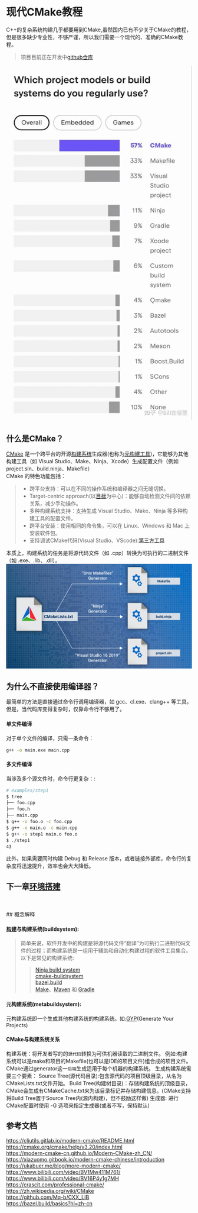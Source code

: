 # 现代CMake教程
C++的复杂系统构建几乎都要用到CMake,虽然国内已有不少关于CMake的教程，但是很多缺少专业性，不够严谨，所以我们需要一个现代的、准确的CMake教程。
> 项目目前正在开发中[github仓库](https://github.com/CrossroadW/ModernCMake)

![cmake](img/cmakerate.png)

## 什么是CMake？
[CMake](https://cmake.org/) 是一个跨平台的开源[构建系统](#buildsystem)生成器(也称为[元构建工具](https://en.wikipedia.org/wiki/List_of_build_automation_software))，它能够为其他构建工具（如 Visual Studio、Make、Ninja、Xcode）生成配置文件（例如 project.sln、build.ninja、Makefile）  
CMake 的特色功能包括：
>- 跨平台支持：可以在不同的操作系统和编译器之间无缝切换。
>- Target-centric approach(以[目标](现代CMake的核心概念/#coreconcept)为中心)：能够自动检测文件间的依赖关系，减少手动操作。
>- 多种构建系统支持：支持生成 Visual Studio、Make、Ninja 等多种构建工具的配置文件。
>- 跨平台安装：使用相同的命令集，可以在 Linux、Windows 和 Mac 上安装软件包。
>- 支持调试CMake代码(Visual Studio、VScode):[第三方工具](https://microsoft.github.io/debug-adapter-protocol/implementors/tools/)


本质上，构建系统的任务是将源代码文件（如 .cpp）转换为可执行的二进制文件（如 .exe、.lib、.dll）。
![public/Single_Source_Build.png](img/Single_Source_Build.png)

## 为什么不直接使用编译器？
最简单的方法是直接通过命令行调用编译器，如 gcc、cl.exe、clang++ 等工具。但是，当代码库变得复杂时，仅靠命令行不够用了。
#### 单文件编译
对于单个文件的编译，只需一条命令：
```bash
g++ -o main.exe main.cpp
```
#### 多文件编译
当涉及多个源文件时，命令行更复杂：:
```bash
# examples/step1
$ tree
├── foo.cpp
├── foo.h
├── main.cpp
$ g++ -o foo.o -c foo.cpp
$ g++ -o main.o -c main.cpp 
$ g++ -o step1 main.o foo.o
$ ./step1 
43
```
此外，如果需要同时构建 Debug 和 Release 版本，或者链接外部库，命令行的复杂度将迅速提升，效率也会大大降低。

下一章[环境搭建](环境搭建.md)
------
<br>

<br>
## 概念解释


<a id="buildsystem"></a>
#### [构建](https://en.wikipedia.org/wiki/Software_build)与构建系统(buildsystem):  
> 简单来说，软件开发中的构建是将源代码文件“翻译”为可执行二进制代码文件的过程；而构建系统是一组用于辅助和自动化构建过程的软件工具集合。  
> 以下是常见的构建系统:  
>> [Ninja build system](https://ninja-build.org/manual.html)  
>> [cmake-buildsystem](https://cmake.org/cmake/help/latest/manual/cmake-buildsystem.7.html#introduction)  
>> [bazel.build](https://bazel.build/about/intro?hl=zh-cn)  
>> [Make](https://www.gnu.org/software/make/)、[Maven](https://maven.apache.org/what-is-maven.html) 和 [Gradle](https://gradle.org/)  


<a id="metabuildsystem"></a>
#### 元构建系统(metabuildsystem):
元构建系统即一个生成其他构建系统的构建系统。如:[GYP](https://gyp.gsrc.io/)(Generate Your Projects)


#### CMake与构建系统关系
构建系统：将开发者写的的`源代码`转换为可供机器读取的二进制文件。
例如:构建系统可以是make和项目的Makefile(也可以是IDE的项目文件)组合成的项目文件。
CMake通过generator这一`后端`生成适用于每个机器的构建系统。
生成构建系统需要三个要素：
Source Tree(源代码目录):包含源代码的项目顶级目录，从名为CMakeLists.txt文件开始。
Build Tree(构建树目录)：存储构建系统的顶级目录，CMake会生成有CMakeCache.txt来为该目录标记并存储构建信息。(CMake支持将Build Tree置于Source Tree内(源内构建)，但不鼓励这样做)
生成器: 进行CMake配置时使用 -G 选项来指定生成器(或者不写，保持默认)


## 参考文档
<https://cliutils.gitlab.io/modern-cmake/README.html>  
<https://cmake.org/cmake/help/v3.20/index.html>  
<https://modern-cmake-cn.github.io/Modern-CMake-zh_CN/>  
<https://xiazuomo.gitbook.io/modern-cmake-chinese/introduction>  
<https://ukabuer.me/blog/more-modern-cmake/>  
<https://www.bilibili.com/video/BV1Mw411M761/>  
<https://www.bilibili.com/video/BV16P4y1g7MH>  
<https://crascit.com/professional-cmake/>  
<https://zh.wikipedia.org/wiki/CMake>  
<https://github.com/Mq-b/CXX_LIB>  
<https://bazel.build/basics?hl=zh-cn>  